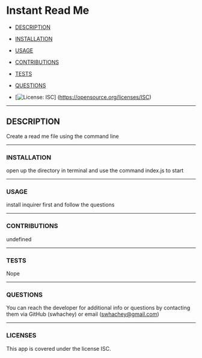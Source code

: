 # Instant Read Me

- [DESCRIPTION](#description)
- [INSTALLATION](#installation)
- [USAGE](#usage)
- [CONTRIBUTIONS](#contributions)
- [TESTS](#tests)
- [QUESTIONS](#questions)

- [![License: ISC](https://img.shields.io/badge/License-ISC-blueviolet.svg)]
  (https://opensource.org/licenses/ISC)

---

## DESCRIPTION

Create a read me file using the command line

---

### INSTALLATION

open up the directory in terminal and use the command index.js to start

---

### USAGE

install inquirer first and follow the questions

---

### CONTRIBUTIONS

undefined

---

### TESTS

Nope

---

### QUESTIONS

You can reach the developer for additional info or questions by contacting them via GitHub (swhachey) or email (swhachey@gmail.com)

---

### LICENSES

This app is covered under the license ISC.
